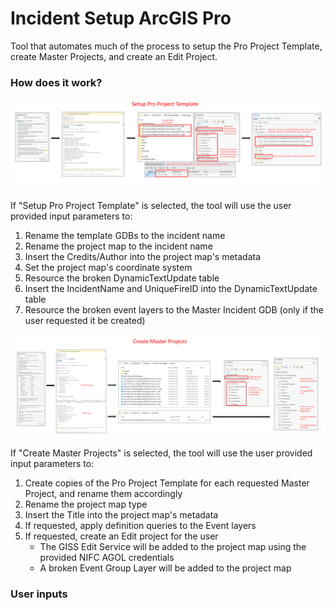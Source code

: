 # Incident Setup ArcGIS Pro

Tool that automates much of the process to setup the Pro Project Template, create Master Projects, and create an Edit Project.

### How does it work?  

![screenshot_IncidentSetupArcGISPro_1.png](/docs/screenshot_IncidentSetupArcGISPro_1.png?raw=true)

If "Setup Pro Project Template" is selected, the tool will use the user provided input parameters to:
1. Rename the template GDBs to the incident name
2. Rename the project map to the incident name
3. Insert the Credits/Author into the project map's metadata
4. Set the project map's coordinate system
5. Resource the broken DynamicTextUpdate table
6. Insert the IncidentName and UniqueFireID into the DynamicTextUpdate table
7. Resource the broken event layers to the Master Incident GDB (only if the user requested it be created)  

![screenshot_IncidentSetupArcGISPro_2.png](/docs/screenshot_IncidentSetupArcGISPro_2.png?raw=true)

If "Create Master Projects" is selected, the tool will use the user provided input parameters to:
1. Create copies of the Pro Project Template for each requested Master Project, and rename them accordingly
2. Rename the project map type
3. Insert the Title into the project map's metadata
4. If requested, apply definition queries to the Event layers
5. If requested, create an Edit project for the user
    - The GISS Edit Service will be added to the project map using the provided NIFC AGOL credentials
    - A broken Event Group Layer will be added to the project map  

### User inputs
